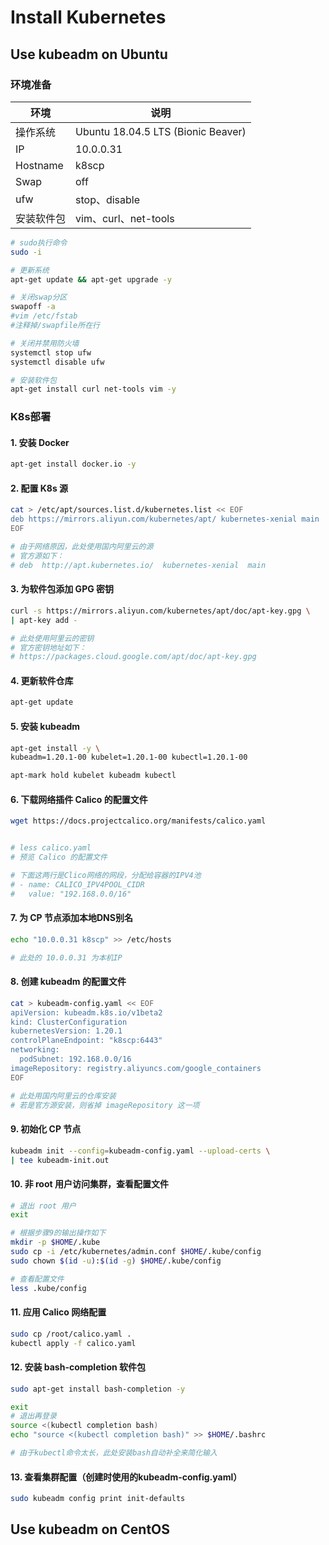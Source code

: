 # Install Kubernetes

## Use kubeadm on Ubuntu

### 环境准备

| 环境       | 说明                                 |
| -------- | ---------------------------------- |
| 操作系统     | Ubuntu 18.04.5 LTS (Bionic Beaver) |
| IP       | 10.0.0.31                          |
| Hostname | k8scp                              |
| Swap     | off                                |
| ufw      | stop、disable                       |
| 安装软件包    | vim、curl、net-tools                 |

```bash
# sudo执行命令
sudo -i

# 更新系统
apt-get update && apt-get upgrade -y

# 关闭swap分区
swapoff -a
#vim /etc/fstab
#注释掉/swapfile所在行

# 关闭并禁用防火墙
systemctl stop ufw
systemctl disable ufw

# 安装软件包
apt-get install curl net-tools vim -y

```

### K8s部署

#### 1. 安装 Docker

```bash
apt-get install docker.io -y

```

#### 2. 配置 K8s 源

```bash
cat > /etc/apt/sources.list.d/kubernetes.list << EOF
deb https://mirrors.aliyun.com/kubernetes/apt/ kubernetes-xenial main
EOF

# 由于网络原因，此处使用国内阿里云的源
# 官方源如下：
# deb  http://apt.kubernetes.io/  kubernetes-xenial  main
```

#### 3. 为软件包添加 GPG 密钥

```bash
curl -s https://mirrors.aliyun.com/kubernetes/apt/doc/apt-key.gpg \
| apt-key add -

# 此处使用阿里云的密钥
# 官方密钥地址如下：
# https://packages.cloud.google.com/apt/doc/apt-key.gpg

```

#### 4. 更新软件仓库

```bash
apt-get update

```

#### 5. 安装 kubeadm

```bash
apt-get install -y \
kubeadm=1.20.1-00 kubelet=1.20.1-00 kubectl=1.20.1-00

```

```bash
apt-mark hold kubelet kubeadm kubectl

```

#### 6. 下载网络插件 Calico 的配置文件

```bash
wget https://docs.projectcalico.org/manifests/calico.yaml


# less calico.yaml
# 预览 Calico 的配置文件

# 下面这两行是Clico网络的网段，分配给容器的IPV4池
# - name: CALICO_IPV4POOL_CIDR
#   value: "192.168.0.0/16"
```

#### 7. 为 CP 节点添加本地DNS别名

```bash
echo "10.0.0.31 k8scp" >> /etc/hosts

# 此处的 10.0.0.31 为本机IP

```

#### 8. 创建 kubeadm 的配置文件

```bash
cat > kubeadm-config.yaml << EOF
apiVersion: kubeadm.k8s.io/v1beta2
kind: ClusterConfiguration
kubernetesVersion: 1.20.1
controlPlaneEndpoint: "k8scp:6443"
networking:
  podSubnet: 192.168.0.0/16
imageRepository: registry.aliyuncs.com/google_containers
EOF

# 此处用国内阿里云的仓库安装
# 若是官方源安装，则省掉 imageRepository 这一项

```

#### 9. 初始化 CP 节点

```bash
kubeadm init --config=kubeadm-config.yaml --upload-certs \
| tee kubeadm-init.out

```

#### 10. 非 root 用户访问集群，查看配置文件

```bash
# 退出 root 用户
exit

# 根据步骤9的输出操作如下
mkdir -p $HOME/.kube
sudo cp -i /etc/kubernetes/admin.conf $HOME/.kube/config
sudo chown $(id -u):$(id -g) $HOME/.kube/config

# 查看配置文件
less .kube/config

```

#### 11. 应用 Calico 网络配置

```bash
sudo cp /root/calico.yaml .
kubectl apply -f calico.yaml

```

#### 12. 安装 bash-completion 软件包

```bash
sudo apt-get install bash-completion -y

exit
# 退出再登录
source <(kubectl completion bash)
echo "source <(kubectl completion bash)" >> $HOME/.bashrc

# 由于kubectl命令太长，此处安装bash自动补全来简化输入

```

#### 13. 查看集群配置（创建时使用的kubeadm-config.yaml）

```bash
sudo kubeadm config print init-defaults

```



## Use kubeadm on CentOS
